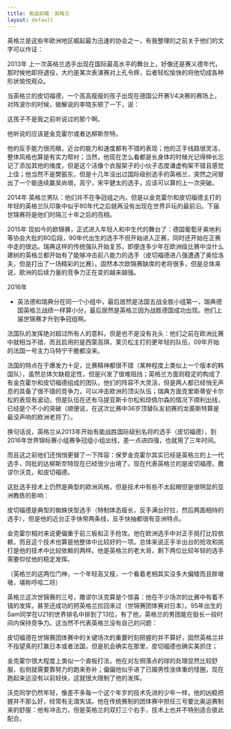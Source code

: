 ```yaml
---
title: 奥运前瞻：英格兰
layout: default
---
```


英格兰是这些年欧洲地区崛起最为迅速的协会之一，有我整理的之前关于他们的文字可以作证：

2013年
上一次英格兰选手出现在国际最高水平的舞台上，好像还是赛义德年代，那时候他即将退役，大约是某次表演赛对上孔令辉，后者轻松愉快的将他切成各种形状愉悦观众。

当英格兰的皮切福德，一个高高瘦瘦的孩子出现在德国公开赛1/4决赛的赛场上，对阵波尔的时候，做解说的李晓东顿了一下，说：

这孩子不是我之前听说过的那个啊。

他听说的应该是金克霍尔或者达柳斯奈特。

他的反手能力很亮眼，近台的能力和速度都有不错的表现；他的正手线路很灵活，整体风格也算是有实力帮衬；当然，他现在怎么看都是长身体的时候光记得伸长忘记了添加其他的维度，但是这个活像个衣服架子的小伙子态度谦虚构架不错且感觉上佳；他当然不是樊振东，但是十几年没出过国际级别选手的英格兰，突然之间冒出了一个能连续赢吴尚垠，高宁，宋平健太的选手，应该可以算的上一次突破。

2014年
英格兰男队：他们并不在争冠组之内，但是以金克霍尔和皮切福德主打的年轻的英格兰队印象中似乎80年代之后就再没有出现在世界乒坛的最前沿。下届世锦赛将是他们时隔三十年之后的亮相。

2015年
现如今的欧锦赛，正式进入年轻人和中生代的舞台了：德国葡萄牙奥地利等协会大批的80后段，90年代出生的选手不但开始进入正赛，同时还开始在正赛中走的很远。瑞典这样的传统强队开始复苏，即便连多少年在欧洲级比赛中没什么建树的英格兰都开始有了能够冲击前八能力的选手（皮切福德进八强遭遇了奥恰洛夫，但是打出了一场精彩的比赛）。固然本次欧锦赛缺席的老将很多，但是总体来说，欧洲的后续力量的竞争力正在变的越来越强。

2016年

- 英法德和瑞典分在同一个小组中，最后居然是法国五战全胜小组第一，瑞典德国英格兰战绩一样算小分，最后居然是英格兰因为战胜德国成功出现。他们上届世锦赛才升到争冠组啊。

法国队的发挥绝对超过所有人的意料，但是也不是没有兆头：他们之前在欧洲比赛中就相当不错，而且启用的是西蒙高琪，莱贝松主打的更年轻的队伍，09年开始的法国一号主力马特宁干脆都没来。

法国的特点在于爆发力十足，比赛精神都很不错（某种程度上类似上一个版本的韩国队），虽然总体欠缺稳定性，但是兴发了很难阻挡；英格兰方面则稳定的构成了有金克霍尔和皮切福德组成的团队，他们的阵容不大灵活，但是两人都已经悄无声息的具备了很不错的竞争力，可以冲击欧洲的顶尖队伍；瑞典方面克里斯蒂安卡尔松的表现有波动，但是队伍在还有马提亚斯卡尔松和琼佩尔森的情况下顺利出线，已经是个不小的突破（顺便说，在这次比赛中36岁顶替队友初赛的龙葵斯特算是最没声响的欧洲老将了）。


换句话说，英格兰从2013年开始有能战胜国际级别名将的选手（皮切福德），到2016年世界锦标赛小组赛争冠组小组出线，差一点进四强，也就用了三年时间。

而且这之前他们还悄悄更替了一下阵容：保罗金克霍尔其实已经是英格兰的上一代选手，同批的达柳斯奈特现在已经很少出境了。现在代表英格兰的是皮切福德，撒谬尔沃克，和皮切福德。

这批选手技术上仍然是典型的欧洲风格，但是技术中有些不太起眼但是很明显的亚洲教练的影响：

皮切福德是典型的蜘蛛侠型选手（特制体态瘦长，反手满台拧拉，然后两面相持的选手），但是他的近台正手快带两条线，反手快抽都很有亚洲特点。

金克霍尔相对来说更偏重于前三板和正手抢攻。他在欧洲选手中对正手挑打比较依赖，而且这个技术也算是他整体中比较好的一项。总体来说正手半出台的抢攻和挑打是他的技术中比较依赖的两样。他是英格兰的老大哥，剩下两位比较年轻的选手需要仰仗他的稳定发挥。

（英格兰的这两位门神，一个年轻高又瘦，一个看着老相其实没多大偏矮而且胖墩墩，堪称哼哈二将）

英格兰这次世锦赛的三号，撒谬尔沃克算是个惊喜：他在不少场次的比赛中有着不错的发挥，甚至还成功的把英格兰拉回来过（世锦赛团体赛对日本）。95年出生的Sam同学在U21的世界排名中排到了13位，有了他，英格兰的男团能在挺长一段时间内保持竞争力。这当然不代表英格兰没有自己的问题：

皮切福德在世锦赛团体赛中的关键场次的重要时刻把握的并不算好，固然英格兰并不指望真的打赢日本或者法国，但是机会确实在那里，皮切福德也确实美抓住；

金克霍尔很大程度上类似一个直板打法，他在对左侧落点的球的处理显然比较舒服，右侧就需要靠努力的跑来弥补；偏偏他似乎进了已婚男性涨体重的怪圈，现在跑起来远没有以前轻快，这就很大限制了他的发挥。

沃克同学仍然年轻，像差不多每一个这个年岁的技术先进的少年一样，他的凶稳把握并不那么好，经常有无谓失误。他在传统赛制的团体赛中担任三号要比奥运赛制来的舒服：他有冲击力，但是英格兰的双打三个右手，技术上也并不特别适合彼此配合。

